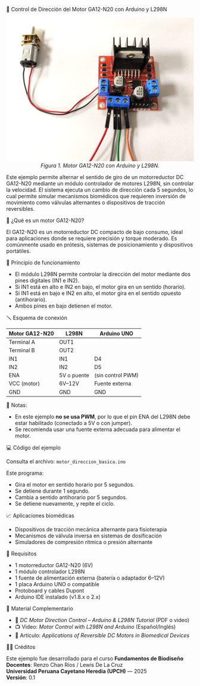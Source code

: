 📘 Control de Dirección del Motor GA12-N20 con Arduino y L298N

<p align="center">
  <img src="image.png" alt="Motor DC + L298N" width="800"><br>
  <em>Figura 1. Motor GA12-N20 con Arduino y L298N.</em>
</p>

Este ejemplo permite alternar el sentido de giro de un motorreductor DC GA12-N20 mediante un módulo controlador de motores L298N, sin controlar la velocidad. El sistema ejecuta un cambio de dirección cada 5 segundos, lo cual permite simular mecanismos biomédicos que requieren inversión de movimiento como válvulas alternantes o dispositivos de tracción reversibles.

🔧 ¿Qué es un motor GA12-N20?

El GA12-N20 es un motorreductor DC compacto de bajo consumo, ideal para aplicaciones donde se requiere precisión y torque moderado. Es comúnmente usado en prótesis, sistemas de posicionamiento y dispositivos portátiles.

🔬 Principio de funcionamiento

- El módulo L298N permite controlar la dirección del motor mediante dos pines digitales (IN1 e IN2).
- Si IN1 está en alto e IN2 en bajo, el motor gira en un sentido (horario).
- Si IN1 está en bajo e IN2 en alto, el motor gira en el sentido opuesto (antihorario).
- Ambos pines en bajo detienen el motor.

🪛 Esquema de conexión

| Motor GA12-N20 | L298N         | Arduino UNO |
|----------------|---------------|-------------|
| Terminal A     | OUT1          |             |
| Terminal B     | OUT2          |             |
| IN1            | IN1           | D4          |
| IN2            | IN2           | D5          |
| ENA            | 5V o puente   | (sin control PWM) |
| VCC (motor)    | 6V–12V        | Fuente externa |
| GND            | GND           | GND         |

📍 Notas:
- En este ejemplo **no se usa PWM**, por lo que el pin ENA del L298N debe estar habilitado (conectado a 5V o con jumper).
- Se recomienda usar una fuente externa adecuada para alimentar el motor.

💻 Código del ejemplo

Consulta el archivo: `motor_direccion_basica.ino`

Este programa:

- Gira el motor en sentido horario por 5 segundos.
- Se detiene durante 1 segundo.
- Cambia a sentido antihorario por 5 segundos.
- Se detiene nuevamente, y repite el ciclo.

📈 Aplicaciones biomédicas

- Dispositivos de tracción mecánica alternante para fisioterapia
- Mecanismos de válvula inversa en sistemas de dosificación
- Simuladores de compresión rítmica o presión alternante

📎 Requisitos

- 1 motorreductor GA12-N20 (6V)
- 1 módulo controlador L298N
- 1 fuente de alimentación externa (batería o adaptador 6–12V)
- 1 placa Arduino UNO o compatible
- Protoboard y cables Dupont
- Arduino IDE instalado (v1.8.x o 2.x)

🎥 Material Complementario

- 📄 *DC Motor Direction Control – Arduino & L298N Tutorial* (PDF o video)
- 📺 Video: *Motor Control with L298N and Arduino* (Español/Inglés)
- 📄 Artículo: *Applications of Reversible DC Motors in Biomedical Devices*

🧑‍🏫 Créditos

Este ejemplo fue desarrollado para el curso **Fundamentos de Biodiseño**  
**Docentes**: Renzo Chan Ríos / Lewis De La Cruz  
**Universidad Peruana Cayetano Heredia (UPCH)** — 2025  
**Versión**: 0.1

